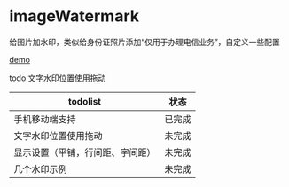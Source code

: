 # imageWatermark

给图片加水印，类似给身份证照片添加“仅用于办理电信业务”，自定义一些配置

<a href="https://blog.pdwjun.com/watermark/">demo</a>

todo 文字水印位置使用拖动

todolist |  状态
-|-
手机移动端支持 | 已完成
文字水印位置使用拖动 | 未完成
显示设置（平铺，行间距、字间距） | 未完成
几个水印示例 | 未完成
